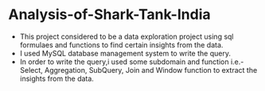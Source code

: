 # Analysis-of-Shark-Tank-India
* This project considered to be a data exploration project using sql formulaes and functions to find certain insights from the data.
* I used MySQL database management system to write the query.
* In order to write the query,i used some subdomain and function i.e.- Select, Aggregation, SubQuery, Join and Window function to extract the insights from the data.
